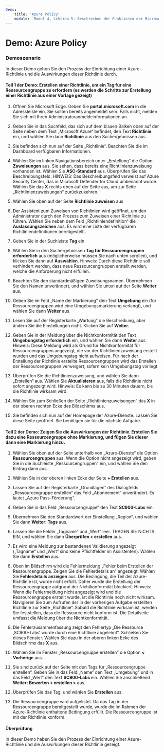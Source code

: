 ```yaml
---
Demo:
    title: 'Azure Policy'
    module: 'Modul 4, Lektion 5: Beschreiben der Funktionen der Microsoft-Compliancelösungen: Beschreiben von Azure Policy'
---
```



# Demo: Azure Policy

### Demoszenario
In dieser Demo gehen Sie den Prozess der Einrichtung einer Azure-Richtlinie und die Auswirkungen dieser Richtlinie durch.

#### Teil 1 der Demo: Erstellen einer Richtlinie, um ein Tag für eine Ressourcengruppe zu erfordern (es werden die Schritte zur Erstellung einer Richtlinie aus einer Vorlage gezeigt)

1. Öffnen Sie Microsoft Edge. Geben Sie **portal.microsoft.com** in die Adressleiste ein.  Sie sollten bereits angemeldet sein. Falls nicht, melden Sie sich mit Ihren Administratoranmeldeinformationen an.

1. Geben Sie in das Suchfeld, das sich auf dem blauen Balken oben auf der Seite neben dem Text „Microsoft Azure“ befindet, den Text **Richtlinie** ein, und wählen Sie dann **Richtlinie** aus den Suchergebnissen aus.

1. Sie befinden sich nun auf der Seite „Richtlinie“. Beachten Sie die im Dashboard verfügbaren Informationen.

1. Wählen Sie im linken Navigationsbereich unter „Erstellung“ die Option **Zuweisungen** aus.  Sie sehen, dass bereits eine Richtlinienzuweisung vorhanden ist. Wählen Sie **ASC-Standard** aus.  Überprüfen Sie das Beschreibungsfeld. HINWEIS: Das Beschreibungsfeld verweist auf Azure Security Center, das in Microsoft Defender for Cloud umbenannt wurde.  Wählen Sie das **X** rechts oben auf der Seite aus, um zur Seite „Richtlinienzuweisungen“ zurückzukehren.

1. Wählen Sie oben auf der Seite **Richtlinie zuweisen** aus

1. Der Assistent zum Zuweisen von Richtlinien wird geöffnet, um den Administrator durch den Prozess zum Zuweisen einer Richtlinie zu führen.  Wählen Sie neben dem Feld „Richtliniendefinition“ die **Auslassungszeichen** aus.  Es wird eine Liste der verfügbaren Richtliniendefinitionen bereitgestellt.  

1. Geben Sie in der Suchleiste **Tag** ein.

1. Wählen Sie in den Suchergebnissen **Tag für Ressourcengruppen erforderlich** aus (möglicherweise müssen Sie nach unten scrollen), und klicken Sie dann auf **Auswählen**.  Hinweis: Durch diese Richtlinie soll verhindert werden, dass neue Ressourcengruppen erstellt werden, welche die Anforderung nicht erfüllen.  

1. Beachten Sie den standardmäßigen Zuweisungsnamen.  Übernehmen Sie den Namen unverändert, und wählen Sie unten auf der Seite **Weiter** aus.

1. Geben Sie im Feld „Name der Markierung“ den Text **Umgebung** ein (für Ressourcengruppen wird eine Umgebungsmarkierung verlangt), und wählen Sie dann **Weiter** aus.  

1. Lesen Sie auf der Registerkarte „Wartung“ die Beschreibung, aber ändern Sie die Einstellungen nicht. Klicken Sie auf **Weiter**.

1. Geben Sie in der Meldung über die Nichtkonformität den Text **Umgebungstag erforderlich** ein, und wählen Sie dann **Weiter** aus. Hinweis: Diese Meldung wird als Grund für Nichtkonformität für Ressourcengruppen angezeigt, die vor der Richtlinienzuweisung erstellt wurden und das Umgebungstag nicht aufweisen.  Für nach der Erstellung der Richtlinie erstellte Ressourcengruppen wird das Erstellen der Ressourcengruppen verweigert, sofern kein Umgebungstag vorliegt.

1. Überprüfen Sie die Richtlinienzuweisung, und wählen Sie dann „Erstellen“ aus.  Wählen Sie **Aktualisieren** aus, falls die Richtlinie nicht sofort angezeigt wird. Hinweis: Es kann bis zu 30 Minuten dauern, bis die Richtlinie wirksam wird.

1. Wählen Sie zum Schließen der Seite „Richtlinienzuweisungen“ das **X** in der oberen rechten Ecke des Bildschirms aus.

1. Sie befinden sich nun auf der Homepage der Azure-Dienste.  Lassen Sie diese Seite geöffnet. Sie benötigen sie für die nächste Aufgabe.

#### Teil 2 der Demo:  Zeigen Sie die Auswirkungen der Richtlinie. Erstellen Sie dazu eine Ressourcengruppe ohne Markierung, und fügen Sie dieser dann eine Markierung hinzu.

1. Wählen Sie oben auf der Seite unterhalb von „Azure-Dienste“ die Option **Ressourcengruppen** aus. Wenn die Option nicht angezeigt wird, geben Sie in die Suchleiste „Ressourcengruppen“ ein, und wählen Sie den Eintrag dann aus.

1. Wählen Sie in der oberen linken Ecke der Seite **+ Erstellen** aus.

1. Lassen Sie auf der Registerkarte „Grundlagen“ des Dialogfelds „Ressourcengruppe erstellen“ das Feld „Abonnement“ unverändert. Es lautet „Azure Pass-Förderung“.

1. Geben Sie in das Feld „Ressourcengruppe“ den Text **SC900-Labs** ein.

1. Übernehmen Sie den Standardwert der Einstellung „Region“, und wählen Sie dann **Weiter: Tags** aus.

1. Lassen Sie die Felder „Tagname“ und „Wert“ leer.  TRAGEN SIE NICHTS EIN, und wählen Sie dann **Überprüfen + erstellen** aus.

1. Es wird eine Meldung zur bestandenen Validierung angezeigt („Tagname“ und „Wert“ sind keine Pflichtfelder im Assistenten). Wählen Sie dann **Erstellen** aus.

1. Oben im Bildschirm wird die Fehlermeldung „Fehler beim Erstellen der Ressourcengruppe. Zeigen Sie die Fehlerdetails an“ angezeigt.  Wählen Sie **Fehlerdetails anzeigen** aus. Die Bedingung, die Teil der Azure-Richtlinie ist, wurde nicht erfüllt. Daher wurde die Erstellung der Ressourcengruppe aufgrund der Nichtkonformität blockiert. Hinweis: Wenn die Fehlermeldung nicht angezeigt wird und die Ressourcengruppe erstellt wurde, ist die Richtlinie noch nicht wirksam.  Navigieren Sie zum Aufrufen der in der vorherigen Aufgabe erstellten Richtlinie zur Seite „Richtlinie“. Sobald die Richtlinie wirksam ist, werden Sie feststellen, dass die Ressource nicht konform ist.  Die Detailseite umfasst die Meldung über die Nichtkonformität.

1. Die Fehlerzusammenfassung zeigt den Fehlertyp „Die Ressource ‚SC900-Labs‘ wurde durch eine Richtlinie abgelehnt“.  Schließen Sie dieses Fenster. Wählen Sie dazu in der oberen linken Ecke des Bildschirms das **X** aus.

1. Wählen Sie im Fenster „Ressourcengruppe erstellen“ die Option **< Vorherige** aus.

1. Sie sind zurück auf der Seite mit den Tags für „Ressourcengruppe erstellen“.  Geben Sie in das Feld „Name“ den Text „Umgebung“ und in das Feld „Wert“ den Text **SC900-Labs** ein. Wählen Sie anschließend **Weiter: Bewerten + erstellen >** aus.

1. Überprüfen Sie das Tag, und wählen Sie **Erstellen** aus.

1. Die Ressourcengruppe wird aufgelistet.  Da das Tag in der Ressourcengruppe bereitgestellt wurde, wurde die im Rahmen der Azure-Richtlinie enthaltene Bedingung erfüllt.  Die Ressourcengruppe ist mit der Richtlinie konform.

#### Überprüfung

In dieser Demo haben Sie den Prozess der Einrichtung einer Azure-Richtlinie und die Auswirkungen dieser Richtlinie gezeigt.
